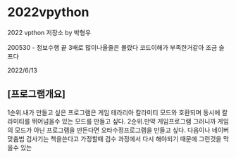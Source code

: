 # 2022vpython
2022 vpthon 저장소 by 박형우  

200530 - 정보수행 끝
3배로 많이나올줄은 몰랐다 
코드이해가 부족한거같아 조금 슬프다

2022/6/13
## [프로그램개요]
1순위.내가 만들고 싶은 프로그램은 게임 테라리아 칼라미티 모드와 호환되며 동시에 칼라미티를 뛰어넘을수 있는 모드를 만들고 싶다. 
2순위.만약 게임프로그램 그러니까 게임의 모드가 아닌 프로그램을 만든다면 오타수정프로그램을 만들고 싶다. 다음이나 네이버 맞춤법 검사기는 책을쓴다고 가정할때 검수 과정에서 다시 해야되기 때문에 그런것을 막을수 있는
